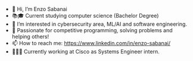 - 👋 Hi, I’m Enzo Sabanai
- 📚🎓 Current studying computer science (Bachelor Degree)
- 👀 I’m interested in cybersecurity area, ML/AI and software engineering.
- 🌱 Passionate for competitive programming, solving problems and helping others!
- 📫 How to reach me: https://www.linkedin.com/in/enzo-sabanai/
- 👨🏽‍💻 Currently working at Cisco as Systems Engineer intern.
<!---
Enzooow/Enzooow is a ✨ special ✨ repository because its `README.md` (this file) appears on your GitHub profile.
You can click the Preview link to take a look at your changes.
--->
